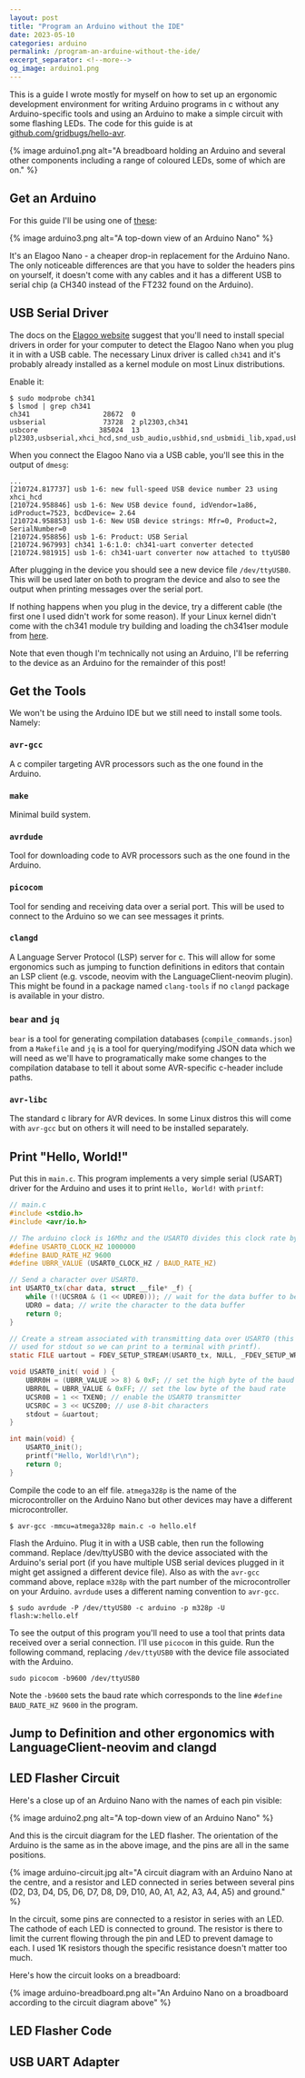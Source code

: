 ```yaml
---
layout: post
title: "Program an Arduino without the IDE"
date: 2023-05-10
categories: arduino
permalink: /program-an-arduine-without-the-ide/
excerpt_separator: <!--more-->
og_image: arduino1.png
---
```


This is a guide I wrote mostly for myself on how to set up an ergonomic
development environment for writing Arduino programs in c without any
Arduino-specific tools and using an Arduino to make a simple circuit with some
flashing LEDs. The code for this guide is at [github.com/gridbugs/hello-avr](https://github.com/gridbugs/hello-avr).

{% image arduino1.png alt="A breadboard holding an Arduino and several other
components including a range of coloured LEDs, some of which are on." %}

<!--more-->

## Get an Arduino

For this guide I'll be using one of
[these](https://www.elegoo.com/en-au/products/elegoo-nano-v3-0):

{% image arduino3.png alt="A top-down view of an Arduino Nano" %}

It's an Elagoo Nano - a cheaper drop-in replacement for the Arduino Nano. The
only noticeable differences are that you have to solder the headers pins on
yourself, it doesn't come with any cables and it has a different USB to serial
chip (a CH340 instead of the FT232 found on the Arduino).

## USB Serial Driver

The docs on the [Elagoo
website](https://www.elegoo.com/en-au/products/elegoo-nano-v3-0) suggest that
you'll need to install special drivers in order for your computer to detect the
Elagoo Nano when you plug it in with a USB cable. The necessary Linux driver is
called `ch341` and it's probably already installed as a kernel module on most
Linux distributions.

Enable it:
```
$ sudo modprobe ch341
$ lsmod | grep ch341
ch341                  28672  0
usbserial              73728  2 pl2303,ch341
usbcore               385024  13 pl2303,usbserial,xhci_hcd,snd_usb_audio,usbhid,snd_usbmidi_lib,xpad,usb_storage,uvcvideo,btusb,xhci_pci,uas,ch341
```

When you connect the Elagoo Nano via a USB cable, you'll see this in the output
of `dmesg`:
```
...
[210724.817737] usb 1-6: new full-speed USB device number 23 using xhci_hcd
[210724.958846] usb 1-6: New USB device found, idVendor=1a86, idProduct=7523, bcdDevice= 2.64
[210724.958853] usb 1-6: New USB device strings: Mfr=0, Product=2, SerialNumber=0
[210724.958856] usb 1-6: Product: USB Serial
[210724.967993] ch341 1-6:1.0: ch341-uart converter detected
[210724.981915] usb 1-6: ch341-uart converter now attached to ttyUSB0
```

After plugging in the device you should see a new device file `/dev/ttyUSB0`.
This will be used later on both to program the device and also to see the output
when printing messages over the serial port.

If nothing happens when you plug in the device, try a different cable (the first
one I used didn't work for some reason). If your Linux kernel didn't come with
the ch341 module try building and loading the ch341ser module from
[here](https://github.com/juliagoda/CH341SER).

Note that even though I'm technically not using an Arduino, I'll be referring to
the device as an Arduino for the remainder of this post!

## Get the Tools

We won't be using the Arduino IDE but we still need to install some tools.
Namely:

### `avr-gcc`

A c compiler targeting AVR processors such as the one found in the Arduino.

### `make`

Minimal build system.

### `avrdude`

Tool for downloading code to AVR processors such as the one found in the
Arduino.

### `picocom`

Tool for sending and receiving data over a serial port. This will be used to
connect to the Arduino so we can see messages it prints.

### `clangd`

A Language Server Protocol (LSP) server for c. This will allow for some
ergonomics such as jumping to function definitions in editors that contain an
LSP client (e.g. vscode, neovim with the LanguageClient-neovim plugin). This
might be found in a package named `clang-tools` if no `clangd` package is
available in your distro.

### `bear` and `jq`

`bear` is a tool for generating compilation databases (`compile_commands.json`)
from a `Makefile` and `jq` is a tool for querying/modifying JSON data which we
will need as we'll have to programatically make some changes to the compilation
database to tell it about some AVR-specific c-header include paths.

### `avr-libc`

The standard c library for AVR devices. In some Linux distros this will come with
`avr-gcc` but on others it will need to be installed separately.

## Print "Hello, World!"

Put this in `main.c`. This program implements a very simple serial (USART)
driver for the Arduino and uses it to print `Hello, World!` with `printf`:

```c
// main.c
#include <stdio.h>
#include <avr/io.h>

// The arduino clock is 16Mhz and the USART0 divides this clock rate by 16
#define USART0_CLOCK_HZ 1000000
#define BAUD_RATE_HZ 9600
#define UBRR_VALUE (USART0_CLOCK_HZ / BAUD_RATE_HZ)

// Send a character over USART0.
int USART0_tx(char data, struct __file* _f) {
    while (!(UCSR0A & (1 << UDRE0))); // wait for the data buffer to be empty
    UDR0 = data; // write the character to the data buffer
    return 0;
}

// Create a stream associated with transmitting data over USART0 (this will be
// used for stdout so we can print to a terminal with printf).
static FILE uartout = FDEV_SETUP_STREAM(USART0_tx, NULL, _FDEV_SETUP_WRITE);

void USART0_init( void ) {
    UBRR0H = (UBRR_VALUE >> 8) & 0xF; // set the high byte of the baud rate
    UBRR0L = UBRR_VALUE & 0xFF; // set the low byte of the baud rate
    UCSR0B = 1 << TXEN0; // enable the USART0 transmitter
    UCSR0C = 3 << UCSZ00; // use 8-bit characters
    stdout = &uartout;
}

int main(void) {
    USART0_init();
    printf("Hello, World!\r\n");
    return 0;
}
```

Compile the code to an elf file. `atmega328p` is the name of the microcontroller
on the Arduino Nano but other devices may have a different microcontroller.
```
$ avr-gcc -mmcu=atmega328p main.c -o hello.elf
```

Flash the Arduino. Plug it in with a USB cable, then run the following command.
Replace /dev/ttyUSB0 with the device associated with the Arduino's serial port
(if you have multiple USB serial devices plugged in it might get assigned a
different device file). Also as with the `avr-gcc` command above, replace
`m328p` with the part number of the microcontroller on your Arduino. `avrdude`
uses a different naming convention to `avr-gcc`.
```
$ sudo avrdude -P /dev/ttyUSB0 -c arduino -p m328p -U flash:w:hello.elf
```

To see the output of this program you'll need to use a tool that prints data
received over a serial connection. I'll use `picocom` in this guide. Run the
following command, replacing `/dev/ttyUSB0` with the device file associated with
the Arduino.
```
sudo picocom -b9600 /dev/ttyUSB0
```

Note the `-b9600` sets the baud rate which corresponds to the line `#define
BAUD_RATE_HZ 9600` in the program.

## Jump to Definition and other ergonomics with LanguageClient-neovim and clangd

## LED Flasher Circuit

Here's a close up of an Arduino Nano with the names of each pin visible:

{% image arduino2.png alt="A top-down view of an Arduino Nano" %}

And this is the circuit diagram for the LED flasher. The orientation of the
Arduino is the same as in the above image, and the pins are all in the same
positions.

{% image arduino-circuit.jpg alt="A circuit diagram with an Arduino Nano at the
centre, and a resistor and LED connected in series between several pins (D2, D3,
D4, D5, D6, D7, D8, D9, D10, A0, A1, A2, A3, A4, A5) and ground." %}

In the circuit, some pins are connected to a resistor in series with an LED.
The cathode of each LED is connected to ground. The resistor is there to limit
the current flowing through the pin and LED to prevent damage to each. I used 1K
resistors though the specific resistance doesn't matter too much.

Here's how the circuit looks on a breadboard:

{% image arduino-breadboard.png alt="An Arduino Nano on a broadboard according
to the circuit diagram above" %}

## LED Flasher Code

## USB UART Adapter
